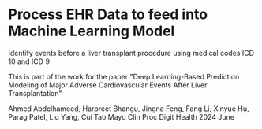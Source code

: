 # Process EHR Data to feed into Machine Learning Model

Identify events before a liver transplant procedure using medical codes ICD 10 and ICD 9

This is part of the work for the paper "Deep Learning-Based Prediction Modeling of Major Adverse Cardiovascular Events After Liver Transplantation"

Ahmed Abdelhameed, Harpreet Bhangu, Jingna Feng, Fang Li, Xinyue Hu, Parag Patel, Liu Yang, Cui Tao
Mayo Clin Proc Digit Health 2024 June
